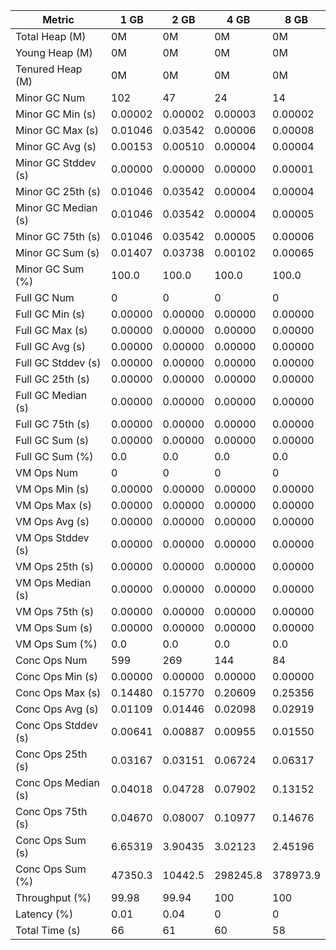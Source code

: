 | Metric | 1 GB | 2 GB | 4 GB | 8 GB |
|------|----|----|----|----|
| Total Heap (M) | 0M | 0M | 0M | 0M |
| Young Heap (M) | 0M | 0M | 0M | 0M |
| Tenured Heap (M) | 0M | 0M | 0M | 0M |
| Minor GC Num | 102 | 47 | 24 | 14 |
| Minor GC Min (s) | 0.00002 | 0.00002 | 0.00003 | 0.00002 |
| Minor GC Max (s) | 0.01046 | 0.03542 | 0.00006 | 0.00008 |
| Minor GC Avg (s) | 0.00153 | 0.00510 | 0.00004 | 0.00004 |
| Minor GC Stddev (s) | 0.00000 | 0.00000 | 0.00000 | 0.00001 |
| Minor GC 25th (s) | 0.01046 | 0.03542 | 0.00004 | 0.00004 |
| Minor GC Median (s) | 0.01046 | 0.03542 | 0.00004 | 0.00005 |
| Minor GC 75th (s) | 0.01046 | 0.03542 | 0.00005 | 0.00006 |
| Minor GC Sum (s) | 0.01407 | 0.03738 | 0.00102 | 0.00065 |
| Minor GC Sum (%) | 100.0 | 100.0 | 100.0 | 100.0 |
| Full GC Num | 0 | 0 | 0 | 0 |
| Full GC Min (s) | 0.00000 | 0.00000 | 0.00000 | 0.00000 |
| Full GC Max (s) | 0.00000 | 0.00000 | 0.00000 | 0.00000 |
| Full GC Avg (s) | 0.00000 | 0.00000 | 0.00000 | 0.00000 |
| Full GC Stddev (s) | 0.00000 | 0.00000 | 0.00000 | 0.00000 |
| Full GC 25th (s) | 0.00000 | 0.00000 | 0.00000 | 0.00000 |
| Full GC Median (s) | 0.00000 | 0.00000 | 0.00000 | 0.00000 |
| Full GC 75th (s) | 0.00000 | 0.00000 | 0.00000 | 0.00000 |
| Full GC Sum (s) | 0.00000 | 0.00000 | 0.00000 | 0.00000 |
| Full GC Sum (%) | 0.0 | 0.0 | 0.0 | 0.0 |
| VM Ops Num | 0 | 0 | 0 | 0 |
| VM Ops Min (s) | 0.00000 | 0.00000 | 0.00000 | 0.00000 |
| VM Ops Max (s) | 0.00000 | 0.00000 | 0.00000 | 0.00000 |
| VM Ops Avg (s) | 0.00000 | 0.00000 | 0.00000 | 0.00000 |
| VM Ops Stddev (s) | 0.00000 | 0.00000 | 0.00000 | 0.00000 |
| VM Ops 25th (s) | 0.00000 | 0.00000 | 0.00000 | 0.00000 |
| VM Ops Median (s) | 0.00000 | 0.00000 | 0.00000 | 0.00000 |
| VM Ops 75th (s) | 0.00000 | 0.00000 | 0.00000 | 0.00000 |
| VM Ops Sum (s) | 0.00000 | 0.00000 | 0.00000 | 0.00000 |
| VM Ops Sum (%) | 0.0 | 0.0 | 0.0 | 0.0 |
| Conc Ops Num | 599 | 269 | 144 | 84 |
| Conc Ops Min (s) | 0.00000 | 0.00000 | 0.00000 | 0.00000 |
| Conc Ops Max (s) | 0.14480 | 0.15770 | 0.20609 | 0.25356 |
| Conc Ops Avg (s) | 0.01109 | 0.01446 | 0.02098 | 0.02919 |
| Conc Ops Stddev (s) | 0.00641 | 0.00887 | 0.00955 | 0.01550 |
| Conc Ops 25th (s) | 0.03167 | 0.03151 | 0.06724 | 0.06317 |
| Conc Ops Median (s) | 0.04018 | 0.04728 | 0.07902 | 0.13152 |
| Conc Ops 75th (s) | 0.04670 | 0.08007 | 0.10977 | 0.14676 |
| Conc Ops Sum (s) | 6.65319 | 3.90435 | 3.02123 | 2.45196 |
| Conc Ops Sum (%) | 47350.3 | 10442.5 | 298245.8 | 378973.9 |
| Throughput (%) | 99.98 | 99.94 | 100 | 100 |
| Latency (%) | 0.01 | 0.04 | 0 | 0 |
| Total Time (s) | 66 | 61 | 60 | 58 |
